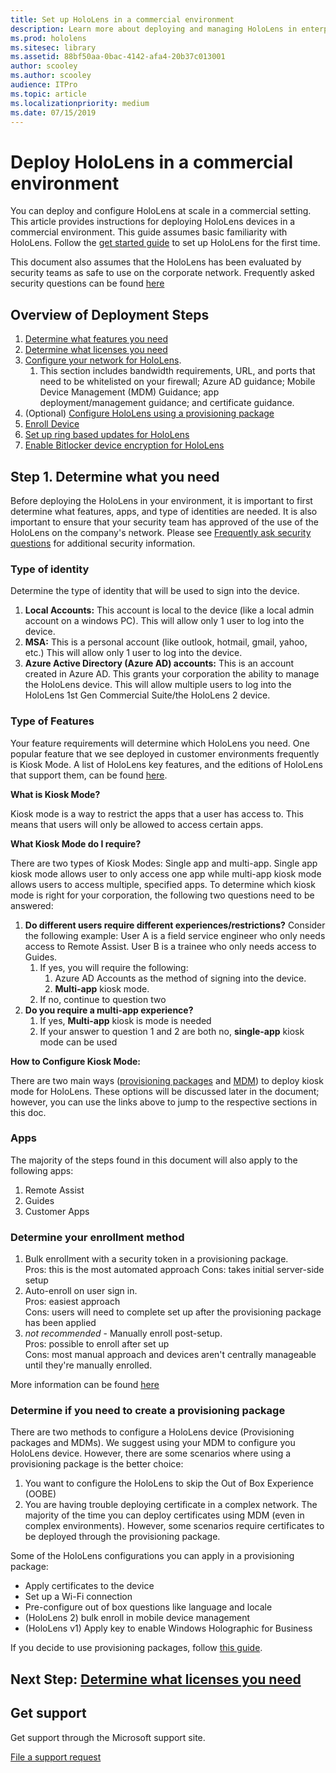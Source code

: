 ```yaml
---
title: Set up HoloLens in a commercial environment
description: Learn more about deploying and managing HoloLens in enterprise environments.
ms.prod: hololens
ms.sitesec: library
ms.assetid: 88bf50aa-0bac-4142-afa4-20b37c013001
author: scooley
ms.author: scooley
audience: ITPro
ms.topic: article
ms.localizationpriority: medium
ms.date: 07/15/2019
---
```


# Deploy HoloLens in a commercial environment

You can deploy and configure HoloLens at scale in a commercial setting. This article provides instructions for deploying HoloLens devices in a commercial environment. This guide assumes basic familiarity with HoloLens. Follow the [get started guide](hololens1-setup.md) to set up HoloLens for the first time.

This document also assumes that the HoloLens has been evaluated by security teams as safe to use on the corporate network. Frequently asked security questions can be found [here](hololens-faq-security.md)

## Overview of Deployment Steps

1. [Determine what features you need](hololens-requirements.md#step-1-determine-what-you-need)
1. [Determine what licenses you need](hololens-licenses-requirements.md)
1. [Configure your network for HoloLens](hololens-commercial-infrastructure.md).
    1. This section includes bandwidth requirements, URL, and ports that need to be whitelisted on your firewall; Azure AD guidance; Mobile Device Management (MDM) Guidance; app deployment/management guidance; and certificate guidance.
1. (Optional) [Configure HoloLens using a provisioning package](hololens-provisioning.md)
1. [Enroll Device](hololens-enroll-mdm.md)
1. [Set up ring based updates for HoloLens](hololens-updates.md)
1. [Enable Bitlocker device encryption for HoloLens](hololens-encryption.md)

## Step 1. Determine what you need

Before deploying the HoloLens in your environment, it is important to first determine what features, apps, and type of identities are needed. It is also important to ensure that your security team has approved of the use of the HoloLens on the company's network. Please see [Frequently ask security questions](hololens-faq-security.md) for additional security information.

### Type of identity

Determine the type of identity that will be used to sign into the device.

1. **Local Accounts:** This account is local to the device (like a local admin account on a windows PC). This will allow only 1 user to log into the device.
2. **MSA:** This is a personal account (like outlook, hotmail, gmail, yahoo, etc.) This will allow only 1 user to log into the device.
3. **Azure Active Directory (Azure AD) accounts:** This is an account created in Azure AD. This grants your corporation the ability to manage the HoloLens device. This will allow multiple users to log into the HoloLens 1st Gen Commercial Suite/the HoloLens 2 device.

### Type of Features

Your feature requirements will determine which HoloLens you need. One popular feature that we see deployed in customer environments frequently is Kiosk Mode. A list of HoloLens key features, and the editions of HoloLens that support them, can be found [here](hololens-commercial-features.md).

**What is Kiosk Mode?**

Kiosk mode is a way to restrict the apps that a user has access to. This means that users will only be allowed to access certain apps.

**What Kiosk Mode do I require?**

There are two types of Kiosk Modes: Single app and multi-app. Single app kiosk mode allows user to only access one app while multi-app kiosk mode allows users to access multiple, specified apps. To determine which kiosk mode is right for your corporation, the following two questions need to be answered:

1. **Do different users require different experiences/restrictions?** Consider the following example: User A is a field service engineer who only needs access to Remote Assist. User B is a trainee who only needs access to Guides.
    1. If yes, you will require the following:
        1. Azure AD Accounts as the method of signing into the device.
        1. **Multi-app** kiosk mode.
    1. If no, continue to question two
1. **Do you require a multi-app experience?**
    1. If yes, **Multi-app** kiosk is mode is needed
    1. If your answer to question 1 and 2 are both no, **single-app** kiosk mode can be used

**How to Configure Kiosk Mode:**

There are two main ways ([provisioning packages](hololens-kiosk.md#set-up-kiosk-mode-using-a-provisioning-package-windows-10-version-1803) and [MDM](hololens-kiosk.md#set-up-kiosk-mode-using-microsoft-intune-or-mdm-windows-10-version-1803)) to deploy kiosk mode for HoloLens. These options will be discussed later in the document; however, you can use the links above to jump to the respective sections in this doc.

### Apps

The majority of the steps found in this document will also apply to the following apps:

1. Remote Assist
2. Guides
3. Customer Apps

### Determine your enrollment method

1. Bulk enrollment with a security token in a provisioning package.  
  Pros: this is the most automated approach
  Cons: takes initial server-side setup  
1. Auto-enroll on user sign in.  
  Pros: easiest approach  
  Cons: users will need to complete set up after the provisioning package has been applied
1. _not recommended_ - Manually enroll post-setup.  
  Pros: possible to enroll after set up  
  Cons: most manual approach and devices aren't centrally manageable until they're manually enrolled.

  More information can be found [here](hololens-enroll-mdm.md)

### Determine if you need to create a provisioning package

There are two methods to configure a HoloLens device (Provisioning packages and MDMs). We suggest using your MDM to configure you HoloLens device. However, there are some scenarios where using a provisioning package is the better choice:

1. You want to configure the HoloLens to skip the Out of Box Experience (OOBE)
1. You are having trouble deploying certificate in a complex network. The majority of the time you can deploy certificates using MDM (even in complex environments). However, some scenarios require certificates to be deployed through the provisioning package.

Some of the HoloLens configurations you can apply in a provisioning package:

- Apply certificates to the device
- Set up a Wi-Fi connection
- Pre-configure out of box questions like language and locale
- (HoloLens 2) bulk enroll in mobile device management
- (HoloLens v1) Apply key to enable Windows Holographic for Business

If you decide to use provisioning packages, follow [this guide](hololens-provisioning.md).

## Next Step: [Determine what licenses you need](hololens-licenses-requirements.md)

## Get support

Get support through the Microsoft support site.

[File a support request](https://support.microsoft.com/supportforbusiness/productselection?sapid=e9391227-fa6d-927b-0fff-f96288631b8f)

